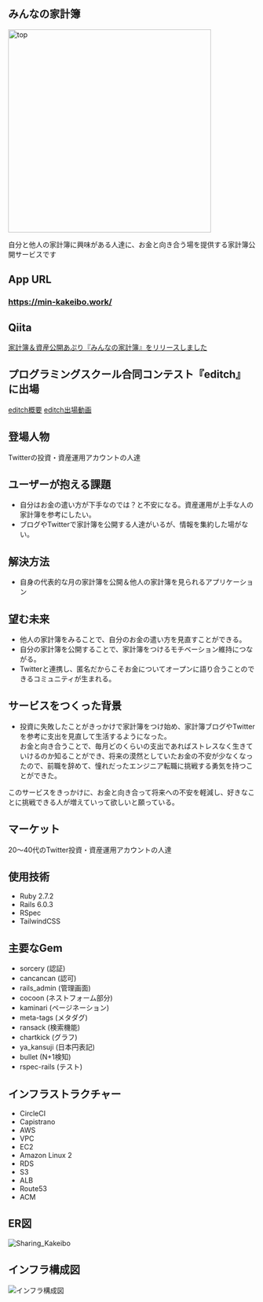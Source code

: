 ## みんなの家計簿
<img width="413" alt="top" src="https://user-images.githubusercontent.com/67212652/106415102-9b17dd00-6491-11eb-94a9-43a89f32a0d0.png">

自分と他人の家計簿に興味がある人達に、お金と向き合う場を提供する家計簿公開サービスです

## App URL
### **https://min-kakeibo.work/**

## Qiita
[家計簿＆資産公開あぷり『みんなの家計簿』をリリースしました](https://qiita.com/riri34566/items/9d37f23da04ab618bd52)

## プログラミングスクール合同コンテスト『editch』に出場
[editch概要](https://editch.org/)
[editch出場動画](https://youtu.be/sBtM49LsjjM?t=1932)

## 登場人物
Twitterの投資・資産運用アカウントの人達

## ユーザーが抱える課題
- 自分はお金の遣い方が下手なのでは？と不安になる。資産運用が上手な人の家計簿を参考にしたい。
- ブログやTwitterで家計簿を公開する人達がいるが、情報を集約した場がない。

## 解決方法
- 自身の代表的な月の家計簿を公開＆他人の家計簿を見られるアプリケーション

## 望む未来
- 他人の家計簿をみることで、自分のお金の遣い方を見直すことができる。
- 自分の家計簿を公開することで、家計簿をつけるモチベーション維持につながる。
- Twitterと連携し、匿名だからこそお金についてオープンに語り合うことのできるコミュニティが生まれる。

## サービスをつくった背景
- 投資に失敗したことがきっかけで家計簿をつけ始め、家計簿ブログやTwitterを参考に支出を見直して生活するようになった。<br>
お金と向き合うことで、毎月どのくらいの支出であればストレスなく生きていけるのか知ることができ、将来の漠然としていたお金の不安が少なくなったので、前職を辞めて、憧れだったエンジニア転職に挑戦する勇気を持つことができた。<br>

このサービスをきっかけに、お金と向き合って将来への不安を軽減し、好きなことに挑戦できる人が増えていって欲しいと願っている。

## マーケット
20〜40代のTwitter投資・資産運用アカウントの人達

## 使用技術
- Ruby 2.7.2
- Rails 6.0.3
- RSpec
- TailwindCSS

## 主要なGem
- sorcery (認証)
- cancancan (認可)
- rails_admin (管理画面)
- cocoon (ネストフォーム部分)
- kaminari (ページネーション)
- meta-tags (メタダグ)
- ransack (検索機能)
- chartkick (グラフ)
- ya_kansuji (日本円表記)
- bullet (N+1検知)
- rspec-rails (テスト)

## インフラストラクチャー
- CircleCI
- Capistrano
- AWS
 - VPC
 - EC2
  - Amazon Linux 2
 - RDS
 - S3
 - ALB
 - Route53
 - ACM

## ER図
![Sharing_Kakeibo](https://user-images.githubusercontent.com/67212652/106415612-df57ad00-6492-11eb-9fb0-b7c23cc7737f.png)

## インフラ構成図
![インフラ構成図](https://user-images.githubusercontent.com/67212652/106415913-9c4a0980-6493-11eb-9aa8-e94677f436cc.png)
